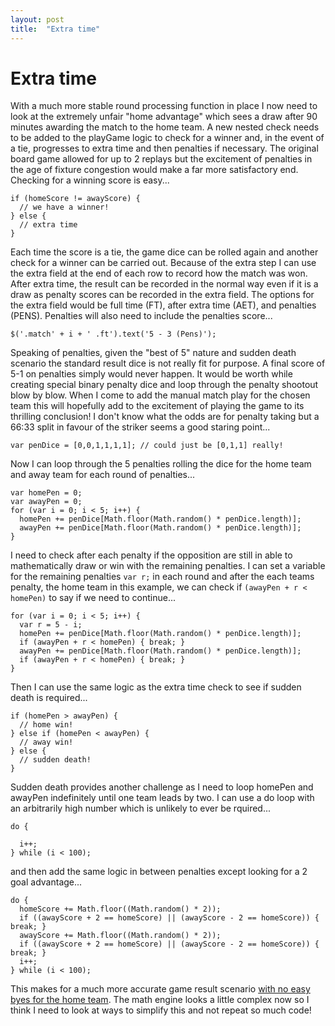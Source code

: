 ```yaml
---
layout: post
title:  "Extra time"
---
```


# Extra time

With a much more stable round processing function in place I now need to look at the extremely unfair "home advantage" which sees a draw after 90 minutes awarding the match to the home team. A new nested check needs to be added to the playGame logic to check for a winner and, in the event of a tie, progresses to extra time and then penalties if necessary. The original board game allowed for up to 2 replays but the excitement of penalties in the age of fixture congestion would make a far more satisfactory end. Checking for a winning score is easy...

```
if (homeScore != awayScore) {
  // we have a winner!
} else {
  // extra time
}
```
Each time the score is a tie, the game dice can be rolled again and another check for a winner can be carried out. Because of the extra step I can use the extra field at the end of each row to record how the match was won. After extra time, the result can be recorded in the normal way even if it is a draw as penalty scores can be recorded in the extra field. The options for the extra field would be full time (FT), after extra time (AET), and penalties (PENS). Penalties will also need to include the penalties score...
```
$('.match' + i + ' .ft').text('5 - 3 (Pens)');
``` 
Speaking of penalties, given the "best of 5" nature and sudden death scenario the standard result dice is not really fit for purpose. A final score of 5-1 on penalties simply would never happen. It would be worth while creating special binary penalty dice and loop through the penalty shootout blow by blow. When I come to add the manual match play for the chosen team this will hopefully add to the excitement of playing the game to its thrilling conclusion! I don't know what the odds are for penalty taking but a 66:33 split in favour of the striker seems a good staring point...
```
var penDice = [0,0,1,1,1,1]; // could just be [0,1,1] really!
```
Now I can loop through the 5 penalties rolling the dice for the home team and away team for each round of penalties...

```
var homePen = 0;
var awayPen = 0;
for (var i = 0; i < 5; i++) {
  homePen += penDice[Math.floor(Math.random() * penDice.length)];
  awayPen += penDice[Math.floor(Math.random() * penDice.length)];
}
```
I need to check after each penalty if the opposition are still in able to mathematically draw or win with the remaining penalties. I can set a variable for the remaining penalties `var r;` in each round and after the each teams penalty, the home team in this example, we can check if `(awayPen + r < homePen)` to say if we need to continue...
```
for (var i = 0; i < 5; i++) {
  var r = 5 - i;
  homePen += penDice[Math.floor(Math.random() * penDice.length)];
  if (awayPen + r < homePen) { break; }
  awayPen += penDice[Math.floor(Math.random() * penDice.length)];
  if (awayPen + r < homePen) { break; }
}
```
Then I can use the same logic as the extra time check to see if sudden death is required...
```
if (homePen > awayPen) {
  // home win!
} else if (homePen < awayPen) {
  // away win!
} else {
  // sudden death!
}
```
Sudden death provides another challenge as I need to loop homePen and awayPen indefinitely until one team leads by two. I can use a do loop with an arbitrarily high number which is unlikely to ever be rquired...
```
do {

  i++;
} while (i < 100);
```
and then add the same logic in between penalties except looking for a 2 goal advantage...
```
do {
  homeScore += Math.floor((Math.random() * 2));
  if ((awayScore + 2 == homeScore) || (awayScore - 2 == homeScore)) { break; }
  awayScore += Math.floor((Math.random() * 2));
  if ((awayScore + 2 == homeScore) || (awayScore - 2 == homeScore)) { break; }
  i++;
} while (i < 100);
```

This makes for a much more accurate game result scenario [with no easy byes for the home team](https://phowie74.github.io/dev/stage10.html). The math engine looks a little complex now so I think I need to look at ways to simplify this and not repeat so much code!


<!--
Create dice roll function


playMatch(home,away)



rolldice(home,away)





90, Extra, Pens, Sudden Death


RED (1st Div home) 4 4 3 2 1 0
GREEN (2nd Div home) 4 3 2 2 1 0
BLUE (3rd Div home) 5 4 2 1 0 0
ORANGE (1st Div away) 4 3 3 2 1 0
YELLOW (2nd Div away) 4 3 2 1 1 0
WHITE (3rd Div away) 5 4 1 1 0 0 

PEN - Goal-Goal-Goal-Goal-Saved-Missed
-->